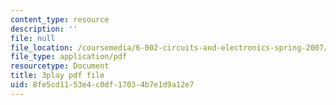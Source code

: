 ```yaml
---
content_type: resource
description: ''
file: null
file_location: /coursemedia/6-002-circuits-and-electronics-spring-2007/8fe5cd1153e4c0df17034b7e1d9a12e7_3GdMaDzIUeQ.pdf
file_type: application/pdf
resourcetype: Document
title: 3play pdf file
uid: 8fe5cd11-53e4-c0df-1703-4b7e1d9a12e7
---
```

